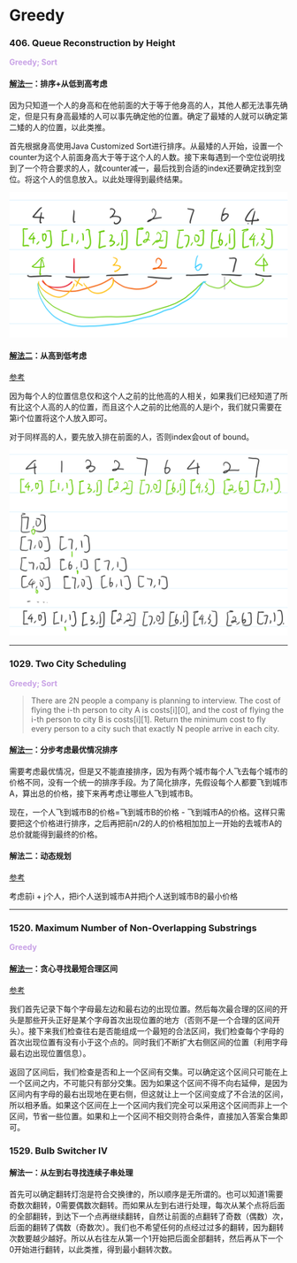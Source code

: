 # Greedy

### 406. Queue Reconstruction by Height
**<font color=#C8A1E6> Greedy; Sort </font>**

#### [解法一](406-Queue-Reconstruction-by-Height.java)：排序+从低到高考虑

因为只知道一个人的身高和在他前面的大于等于他身高的人，其他人都无法事先确定，但是只有身高最矮的人可以事先确定他的位置。确定了最矮的人就可以确定第二矮的人的位置，以此类推。

首先根据身高使用Java Customized Sort进行排序。从最矮的人开始，设置一个counter为这个人前面身高大于等于这个人的人数。接下来每遇到一个空位说明找到了一个符合要求的人，就counter减一，最后找到合适的index还要确定找到空位。将这个人的信息放入。以此处理得到最终结果。

![图示](https://raw.githubusercontent.com/YuqiZ2020/PicBed/master/img/20200607203047.png)

#### [解法二](406-Queue-Reconstruction-by-Height-v2.java)：从高到低考虑

[参考](https://leetcode.com/problems/queue-reconstruction-by-height/discuss/89345/Easy-concept-with-PythonC%2B%2BJava-Solution)

因为每个人的位置信息仅和这个人之前的比他高的人相关，如果我们已经知道了所有比这个人高的人的位置，而且这个人之前的比他高的人是i个，我们就只需要在第i个位置将这个人放入即可。

对于同样高的人，要先放入排在前面的人，否则index会out of bound。

![图示](https://raw.githubusercontent.com/YuqiZ2020/PicBed/master/img/20200607202733.png)

---

### 1029. Two City Scheduling
**<font color=#C8A1E6> Greedy; Sort </font>**

>There are 2N people a company is planning to interview. 
>The cost of flying the i-th person to city A is costs[i][0], and the cost of flying the i-th person to city B is costs[i][1]. Return the minimum cost to fly every person to a city such that exactly N people arrive in each city.

#### [解法一](1029-Two-City-Scheduling.java)：分步考虑最优情况排序

需要考虑最优情况，但是又不能直接排序，因为有两个城市每个人飞去每个城市的价格不同，没有一个统一的排序手段。为了简化排序，先假设每个人都要飞到城市A，算出总的价格，接下来再考虑让哪些人飞到城市B。

现在，一个人飞到城市B的价格=飞到城市B的价格 - 飞到城市A的价格。这样只需要把这个价格进行排序，之后再把前n/2的人的价格相加加上一开始的去城市A的总价就能得到最终的价格。

#### 解法二：动态规划

[参考](https://leetcode.com/problems/two-city-scheduling/discuss/278731/Java-DP-Easy-to-Understand)

考虑前i + j个人，把i个人送到城市A并把j个人送到城市B的最小价格

---


### 1520. Maximum Number of Non-Overlapping Substrings
**<font color=#C8A1E6> Greedy </font>**

#### [解法一](1520-Maximum-Number-of-Non-Overlapping-Substrings.java)：贪心寻找最短合理区间

[参考](https://leetcode.com/problems/maximum-number-of-non-overlapping-substrings/discuss/743223/C%2B%2BJava-Greedy-O(n))

我们首先记录下每个字母最左边和最右边的出现位置。然后每次最合理的区间的开头是那些开头正好是某个字母首次出现位置的地方（否则不是一个合理的区间开头）。接下来我们检查往右是否能组成一个最短的合法区间，我们检查每个字母的首次出现位置有没有小于这个点的。同时我们不断扩大右侧区间的位置（利用字母最右边出现位置信息）。

返回了区间后，我们检查是否和上一个区间有交集。可以确定这个区间只可能在上一个区间之内，不可能只有部分交集。因为如果这个区间不得不向右延伸，是因为区间内有字母的最右出现地在更右侧，但这就让上一个区间变成了不合法的区间，所以相矛盾。如果这个区间在上一个区间内我们完全可以采用这个区间而非上一个区间，节省一些位置。如果和上一个区间不相交则符合条件，直接加入答案合集即可。

### 1529. Bulb Switcher IV

#### 解法一：从左到右寻找连续子串处理

首先可以确定翻转灯泡是符合交换律的，所以顺序是无所谓的。也可以知道1需要奇数次翻转，0需要偶数次翻转。而如果从左到右进行处理，每次从某个点将后面的全部翻转，到达下一个点再继续翻转，自然让前面的点翻转了奇数（偶数）次，后面的翻转了偶数（奇数次）。我们也不希望任何的点经过过多的翻转，因为翻转次数要越少越好。所以从右往左从第一个1开始把后面全部翻转，然后再从下一个0开始进行翻转，以此类推，得到最小翻转次数。